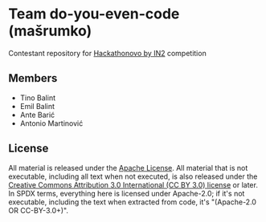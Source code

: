 # Team do-you-even-code (mašrumko)

Contestant repository for [Hackathonovo by IN2](http://hackathonovo.in2.hr/) competition


## Members
- Tino Balint
- Emil Balint
- Ante Barić
- Antonio Martinović

## License

All material is released under the [Apache License](./LICENSE).
All material that is not executable, including all text when not executed,
is also released under the
[Creative Commons Attribution 3.0 International (CC BY 3.0) license](https://creativecommons.org/licenses/by/3.0/) or later.
In SPDX terms, everything here is licensed under Apache-2.0;
if it's not executable, including the text when extracted from code, it's
"(Apache-2.0 OR CC-BY-3.0+)".
